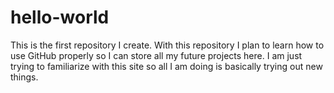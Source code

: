# hello-world
This is the first repository I create. With this repository I plan to learn how to use GitHub properly so I can store all my future projects here.
I am just trying to familiarize with this site so all I am doing is basically trying out new things.
